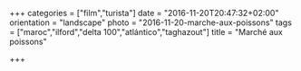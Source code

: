 +++
categories = ["film","turista"]
date = "2016-11-20T20:47:32+02:00"
orientation = "landscape"
photo = "2016-11-20-marche-aux-poissons"
tags = ["maroc","ilford","delta 100","atlántico","taghazout"]
title = "Marché aux poissons"

+++
